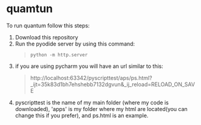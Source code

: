 # quamtun
To run quantum follow this steps:
1. Download this repository
2. Run the pyodide server by using this command: 
   >`python -m http.server`
3. if you are using pycharm you will have an url similar to this:
   >http://localhost:63342/pyscripttest/aps/ps.html?_ijt=35k83d1bh7ehshebb7132dgvun&_ij_reload=RELOAD_ON_SAVE
4. pyscripttest is the name of my main folder (where my code is downloaded), 
'apps' is my folder where my html are located(you can change this if you prefer), and 
ps.html is an example.
    